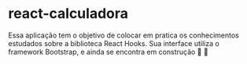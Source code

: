 # react-calculadora

Essa aplicação tem o objetivo de colocar em pratica os conhecimentos estudados sobre a biblioteca React Hooks. 
Sua interface utiliza o framework Bootstrap, e ainda se encontra em construção :wrench: :hammer: 
